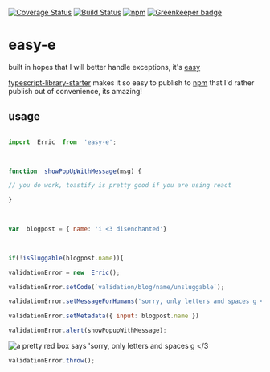 [![Coverage Status](https://coveralls.io/repos/github/johnstonmatt/easy-e/badge.svg?branch=master)](https://coveralls.io/github/johnstonmatt/easy-e?branch=master)
[![Build Status](https://travis-ci.org/johnstonmatt/easy-e.svg?branch=master)](https://travis-ci.org/johnstonmatt/easy-e)
[![npm](https://img.shields.io/npm/v/easy-e.svg)](https://npmjs.com/package/easy-e) [![Greenkeeper badge](https://badges.greenkeeper.io/johnstonmatt/easy-e.svg)](https://greenkeeper.io/)



# easy-e

built in hopes that I will better handle exceptions, it's [easy](https://johnstonmatt.github.io/easy-e)

  

[typescript-library-starter](https://) makes it so easy to publish to [npm](https://npmjs.com/easy-e) that I'd rather publish out of convenience, its amazing!

  

## usage

```javascript

import  Erric  from  'easy-e';

  

function  showPopUpWithMessage(msg) {

// you do work, toastify is pretty good if you are using react

}

  

var  blogpost = { name: 'i <3 disenchanted'}

  

if(!isSluggable(blogpost.name)){

validationError = new  Erric();

validationError.setCode(`validation/blog/name/unsluggable`);

validationError.setMessageForHumans('sorry, only letters and spaces g </3');

validationError.setMetadata({ input: blogpost.name })

validationError.alert(showPopupWithMessage);
```
![[a  pretty  red  box  says  'sorry, only letters and spaces g </3](http://serveon.site/demo-toast.png)](http://serveon.site/demo-toast.png)
```javascript
validationError.throw();
```